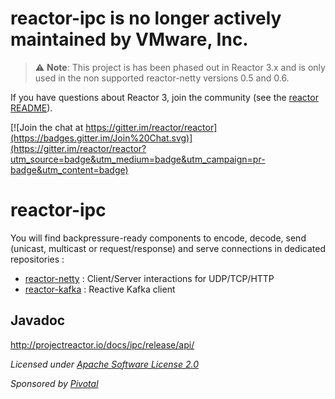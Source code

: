 # reactor-ipc is no longer actively maintained by VMware, Inc.

> :warning: **Note**: This project is has been phased out
in Reactor 3.x and is only used in the non supported reactor-netty versions 0.5 and 0.6.

If you have questions about Reactor 3, join the
community (see the [reactor README](https://github.com/reactor/reactor/blob/master/README.md)).


[![Join the chat at https://gitter.im/reactor/reactor](https://badges.gitter.im/Join%20Chat.svg)](https://gitter.im/reactor/reactor?utm_source=badge&utm_medium=badge&utm_campaign=pr-badge&utm_content=badge)

# reactor-ipc

You will find backpressure-ready components to encode, decode, send (unicast, multicast or request/response) and serve connections in dedicated repositories :
- [reactor-netty](https://github.com/reactor/reactor-netty)  : Client/Server interactions for UDP/TCP/HTTP
- [reactor-kafka](https://github.com/reactor/reactor-kafka) : Reactive Kafka client

## Javadoc
http://projectreactor.io/docs/ipc/release/api/

_Licensed under [Apache Software License 2.0](www.apache.org/licenses/LICENSE-2.0)_

_Sponsored by [Pivotal](http://pivotal.io)_
